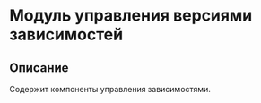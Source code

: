 # Модуль управления версиями зависимостей

## Описание
Содержит компоненты управления зависимостями.


